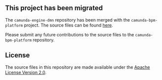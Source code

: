 ## This project has been migrated

The `camunda-engine-dmn` repository has been merged with the `camunda-bpm-platform` project. The source files can be found [here](https://github.com/camunda/camunda-bpm-platform/tree/master/engine-dmn).

Please submit any future contributions to the source files to the `camunda-bpm-platform` repository.

## License
The source files in this repository are made available under the [Apache License Version 2.0](./LICENSE).
